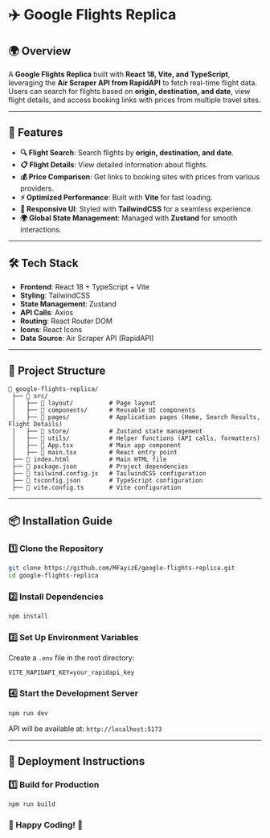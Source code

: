 # ✈️ Google Flights Replica

## 🌍 Overview
A **Google Flights Replica** built with **React 18, Vite, and TypeScript**, leveraging the **Air Scraper API from RapidAPI** to fetch real-time flight data. Users can search for flights based on **origin, destination, and date**, view flight details, and access booking links with prices from multiple travel sites.

---

## 🚀 Features
- **🔍 Flight Search**: Search flights by **origin, destination, and date**.
- **📋 Flight Details**: View detailed information about flights.
- **💰 Price Comparison**: Get links to booking sites with prices from various providers.
- **⚡ Optimized Performance**: Built with **Vite** for fast loading.
- **💅 Responsive UI**: Styled with **TailwindCSS** for a seamless experience.
- **🌍 Global State Management**: Managed with **Zustand** for smooth interactions.

---

## 🛠️ Tech Stack
- **Frontend**: React 18 + TypeScript + Vite
- **Styling**: TailwindCSS
- **State Management**: Zustand
- **API Calls**: Axios
- **Routing**: React Router DOM
- **Icons**: React Icons
- **Data Source**: Air Scraper API (RapidAPI)

---

## 📂 Project Structure
```
📁 google-flights-replica/
 ├── 📁 src/
 │   ├── 📁 layout/          # Page layout
 │   ├── 📁 components/      # Reusable UI components
 │   ├── 📁 pages/           # Application pages (Home, Search Results, Flight Details)
 │   ├── 📁 store/           # Zustand state management
 │   ├── 📁 utils/           # Helper functions (API calls, formatters)
 │   ├── 📄 App.tsx          # Main app component
 │   ├── 📄 main.tsx         # React entry point
 ├── 📄 index.html           # Main HTML file
 ├── 📄 package.json         # Project dependencies
 ├── 📄 tailwind.config.js   # TailwindCSS configuration
 ├── 📄 tsconfig.json        # TypeScript configuration
 ├── 📄 vite.config.ts       # Vite configuration
```

---

## 📦 Installation Guide

### 1️⃣ Clone the Repository
```sh
git clone https://github.com/MFayizE/google-flights-replica.git
cd google-flights-replica
```

### 2️⃣ Install Dependencies
```sh
npm install
```

### 3️⃣ Set Up Environment Variables
Create a `.env` file in the root directory:
```
VITE_RAPIDAPI_KEY=your_rapidapi_key
```

### 4️⃣ Start the Development Server
```sh
npm run dev
```
API will be available at: `http://localhost:5173`

---

## 🚀 Deployment Instructions

### **1️⃣ Build for Production**
```sh
npm run build
```

### 🚀 Happy Coding! 🎉

